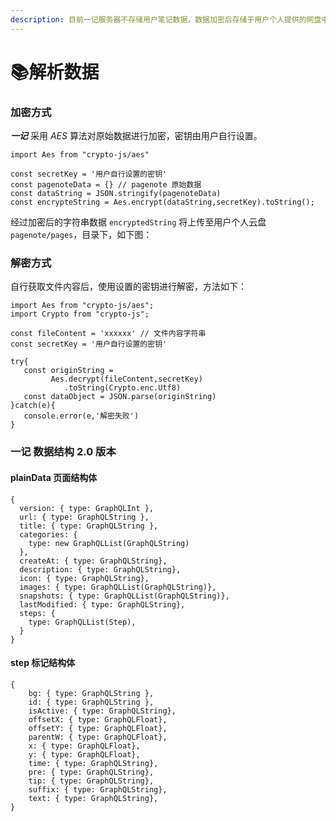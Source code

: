 ```yaml
---
description: 目前一记服务器不存储用户笔记数据，数据加密后存储于用户个人提供的网盘中。对于开发者，可以自行解析数据用于其他用途。
---
```


# 📚解析数据

### 加密方式

_**一记**_ 采用 _AES_  算法对原始数据进行加密，密钥由用户自行设置。

```text
import Aes from "crypto-js/aes"

const secretKey = '用户自行设置的密钥'
const pagenoteData = {} // pagenote 原始数据
const dataString = JSON.stringify(pagenoteData)
const encrypteString = Aes.encrypt(dataString,secretKey).toString();
```

经过加密后的字符串数据 `encryptedString` 将上传至用户个人云盘 `pagenote/pages`，目录下，如下图：

### 解密方式

自行获取文件内容后，使用设置的密钥进行解密，方法如下：

```text
import Aes from "crypto-js/aes";
import Crypto from "crypto-js";

const fileContent = 'xxxxxx' // 文件内容字符串
const secretKey = '用户自行设置的密钥'

try{
   const originString = 
         Aes.decrypt(fileContent,secretKey)
            .toString(Crypto.enc.Utf8)
   const dataObject = JSON.parse(originString)
}catch(e){
   console.error(e,'解密失败')
}

```

### 一记 数据结构 2.0 版本

#### plainData 页面结构体

```text
{
  version: { type: GraphQLInt },
  url: { type: GraphQLString },
  title: { type: GraphQLString },
  categories: {
    type: new GraphQLList(GraphQLString)
  },
  createAt: { type: GraphQLString},
  description: { type: GraphQLString},
  icon: { type: GraphQLString},
  images: { type: GraphQLList(GraphQLString)},
  snapshots: { type: GraphQLList(GraphQLString)},
  lastModified: { type: GraphQLString},
  steps: {
    type: GraphQLList(Step),
  }
}
```

#### step 标记结构体

```text
{
    bg: { type: GraphQLString },
    id: { type: GraphQLString },
    isActive: { type: GraphQLString},
    offsetX: { type: GraphQLFloat},
    offsetY: { type: GraphQLFloat},
    parentW: { type: GraphQLFloat},
    x: { type: GraphQLFloat},
    y: { type: GraphQLFloat},
    time: { type: GraphQLString},
    pre: { type: GraphQLString},
    tip: { type: GraphQLString},
    suffix: { type: GraphQLString},
    text: { type: GraphQLString},
}
```

